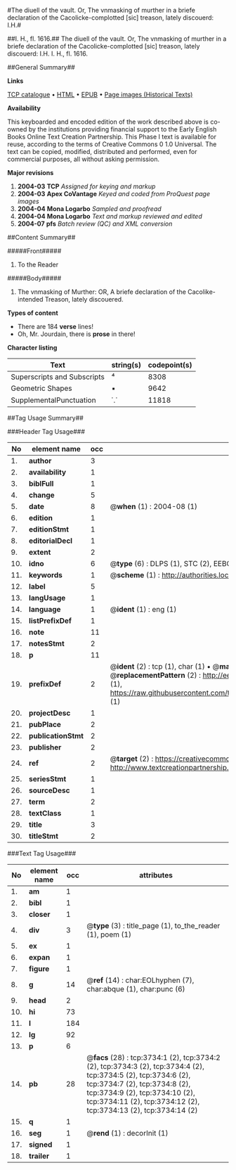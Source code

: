 #The diuell of the vault. Or, The vnmasking of murther in a briefe declaration of the Cacolicke-complotted [sic] treason, lately discouerd: I.H.#

##I. H., fl. 1616.##
The diuell of the vault. Or, The vnmasking of murther in a briefe declaration of the Cacolicke-complotted [sic] treason, lately discouerd: I.H.
I. H., fl. 1616.

##General Summary##

**Links**

[TCP catalogue](http://www.ota.ox.ac.uk/tcp/)  • 
[HTML](http://tei.it.ox.ac.uk/tcp/Texts-HTML/free/A02/A02436.html)  • 
[EPUB](http://tei.it.ox.ac.uk/tcp/Texts-EPUB/free/A02/A02436.epub) • 
[Page images (Historical Texts)](https://data.historicaltexts.jisc.ac.uk/view?pubId=eebo-99839325e&pageId=eebo-99839325e-3734-1)

**Availability**

This keyboarded and encoded edition of the
	       work described above is co-owned by the institutions
	       providing financial support to the Early English Books
	       Online Text Creation Partnership. This Phase I text is
	       available for reuse, according to the terms of Creative
	       Commons 0 1.0 Universal. The text can be copied,
	       modified, distributed and performed, even for
	       commercial purposes, all without asking permission.

**Major revisions**

1. __2004-03__ __TCP__ *Assigned for keying and markup*
1. __2004-03__ __Apex CoVantage__ *Keyed and coded from ProQuest page images*
1. __2004-04__ __Mona Logarbo__ *Sampled and proofread*
1. __2004-04__ __Mona Logarbo__ *Text and markup reviewed and edited*
1. __2004-07__ __pfs__ *Batch review (QC) and XML conversion*

##Content Summary##

#####Front#####

1. To the Reader

#####Body#####

1. The vnmasking of Murther: OR, A briefe declaration of the Cacolike-intended Treason, lately discouered.

**Types of content**

  * There are 184 **verse** lines!
  * Oh, Mr. Jourdain, there is **prose** in there!

**Character listing**


|Text|string(s)|codepoint(s)|
|---|---|---|
|Superscripts             and Subscripts|⁴|8308|
|Geometric Shapes|▪|9642|
|SupplementalPunctuation|⸪|11818|

##Tag Usage Summary##

###Header Tag Usage###

|No|element name|occ|attributes|
|---|---|---|---|
|1.|__author__|3||
|2.|__availability__|1||
|3.|__biblFull__|1||
|4.|__change__|5||
|5.|__date__|8| @__when__ (1) : 2004-08 (1)|
|6.|__edition__|1||
|7.|__editionStmt__|1||
|8.|__editorialDecl__|1||
|9.|__extent__|2||
|10.|__idno__|6| @__type__ (6) : DLPS (1), STC (2), EEBO-CITATION (1), PROQUEST (1), VID (1)|
|11.|__keywords__|1| @__scheme__ (1) : http://authorities.loc.gov/ (1)|
|12.|__label__|5||
|13.|__langUsage__|1||
|14.|__language__|1| @__ident__ (1) : eng (1)|
|15.|__listPrefixDef__|1||
|16.|__note__|11||
|17.|__notesStmt__|2||
|18.|__p__|11||
|19.|__prefixDef__|2| @__ident__ (2) : tcp (1), char (1)  •  @__matchPattern__ (2) : ([0-9\-]+):([0-9IVX]+) (1), (.+) (1)  •  @__replacementPattern__ (2) : http://eebo.chadwyck.com/downloadtiff?vid=$1&page=$2 (1), https://raw.githubusercontent.com/textcreationpartnership/Texts/master/tcpchars.xml#$1 (1)|
|20.|__projectDesc__|1||
|21.|__pubPlace__|2||
|22.|__publicationStmt__|2||
|23.|__publisher__|2||
|24.|__ref__|2| @__target__ (2) : https://creativecommons.org/publicdomain/zero/1.0/ (1), http://www.textcreationpartnership.org/docs/. (1)|
|25.|__seriesStmt__|1||
|26.|__sourceDesc__|1||
|27.|__term__|2||
|28.|__textClass__|1||
|29.|__title__|3||
|30.|__titleStmt__|2||


###Text Tag Usage###

|No|element name|occ|attributes|
|---|---|---|---|
|1.|__am__|1||
|2.|__bibl__|1||
|3.|__closer__|1||
|4.|__div__|3| @__type__ (3) : title_page (1), to_the_reader (1), poem (1)|
|5.|__ex__|1||
|6.|__expan__|1||
|7.|__figure__|1||
|8.|__g__|14| @__ref__ (14) : char:EOLhyphen (7), char:abque (1), char:punc (6)|
|9.|__head__|2||
|10.|__hi__|73||
|11.|__l__|184||
|12.|__lg__|92||
|13.|__p__|6||
|14.|__pb__|28| @__facs__ (28) : tcp:3734:1 (2), tcp:3734:2 (2), tcp:3734:3 (2), tcp:3734:4 (2), tcp:3734:5 (2), tcp:3734:6 (2), tcp:3734:7 (2), tcp:3734:8 (2), tcp:3734:9 (2), tcp:3734:10 (2), tcp:3734:11 (2), tcp:3734:12 (2), tcp:3734:13 (2), tcp:3734:14 (2)|
|15.|__q__|1||
|16.|__seg__|1| @__rend__ (1) : decorInit (1)|
|17.|__signed__|1||
|18.|__trailer__|1||
